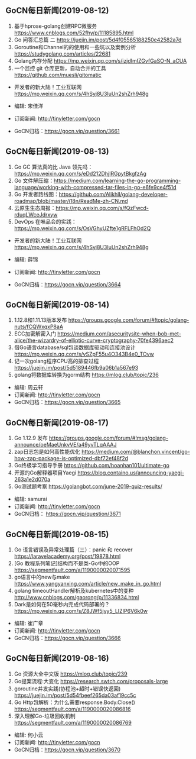 ## GoCN每日新闻(2019-08-12)

1. 基于hprose-golang创建RPC微服务 https://www.cnblogs.com/52fhy/p/11185895.html
2. Go 问答汇总篇 二 https://juejin.im/post/5d4f05565188250e42582a7d
3. Goroutine和Channel的的使用和一些坑以及案例分析 https://studygolang.com/articles/22681
4. Golang内存分配 https://mp.weixin.qq.com/s/izjdImIZGvfGaSO-N_aCUA
5. 一个监控 git 仓库更新，自动合并的工具 https://github.com/muesli/gitomatic

* 开发者的新大陆！工业互联网 https://mp.weixin.qq.com/s/4hSyj8U3IuUn2shZrh948g

* 编辑: 宋佳洋 
* 订阅新闻: http://tinyletter.com/gocn  
* GoCN归档：https://gocn.vip/question/3661

## GoCN每日新闻(2019-08-13)

1. Go GC 算法真的比 Java 领先吗：https://mp.weixin.qq.com/s/eDd212DhjIRGpytBkgfzAg 
2. Go 文件解压缩：https://medium.com/learning-the-go-programming-language/working-with-compressed-tar-files-in-go-e6fe9ce4f51d 
3. Go 开发者路线图：https://github.com/Alikhll/golang-developer-roadmap/blob/master/i18n/ReadMe-zh-CN.md
4. 云原生生态周报：https://mp.weixin.qq.com/s/fQzFwcd-rduqLWceJdrxyw 
5. DevOps 在唯品会的实践：https://mp.weixin.qq.com/s/OsVGhyUZfte1gRFLFhOd2Q

* 开发者的新大陆！工业互联网 https://mp.weixin.qq.com/s/4hSyj8U3IuUn2shZrh948g

* 编辑: 薛锦 
* 订阅新闻: http://tinyletter.com/gocn  
* GoCN归档：https://gocn.vip/question/3664

## GoCN每日新闻(2019-08-14)

1. 1.12.8和1.11.13版本发布 https://groups.google.com/forum/#!topic/golang-nuts/fCQWxqxP8aA
2. ECC加密解密入门  https://medium.com/asecuritysite-when-bob-met-alice/the-wizardry-of-elliptic-curve-cryptography-70fe4396aec2
3. 借Go语言database/sql包谈数据库驱动和连接池设计 https://mp.weixin.qq.com/s/vSZpF55u4O343B4e0_TOvw
4. 记一次golang程序CPU高的排查过程 https://juejin.im/post/5d5189446fb9a06b1a567e93
5. golang将数据库转换为gorm结构 https://mlog.club/topic/236

* 编辑: 周云轩
* 订阅新闻: http://tinyletter.com/gocn
* GoCN归档：https://gocn.vip/question/3665

## GoCN每日新闻(2019-08-17)

1. Go 1.12.9 发布 https://groups.google.com/forum/#!msg/golang-announce/oeMaeUnkvVE/a49yvTLqAAAJ
2. zap日志包是如何高性能优化 https://medium.com/@blanchon.vincent/go-how-zap-package-is-optimized-dbf72ef48f2d
3. Go终极学习指导手册 https://github.com/hoanhan101/ultimate-go
4. 开源的Go解释器项目Yaegi  https://blog.containo.us/announcing-yaegi-263a1e2d070a
5. Go测试题考察 https://golangbot.com/june-2019-quiz-results/

* 编辑: samurai
* 订阅新闻: http://tinyletter.com/gocn
* GoCN归档： https://gocn.vip/question/3671

## GoCN每日新闻(2019-08-15)

1. Go 语言错误及异常处理篇（三）：panic 和 recover  https://laravelacademy.org/post/19878.html
2. [Go 教程系列笔记]结构而不是类-Go中的OOP  https://segmentfault.com/a/1190000020071595
3. go语言中的new与make https://www.yangyanxing.com/article/new_make_in_go.html
4. golang timeoutHandler解析及kubernetes中的变种 http://www.cnblogs.com/gaorong/p/11336834.html
5. Dark是如何在50毫秒内完成代码部署的？ https://mp.weixin.qq.com/s/Z8JWf5jvy5_LIZIP6V6k0w

* 编辑: 崔广章
* 订阅新闻: http://tinyletter.com/gocn
* GoCN归档：https://gocn.vip/question/3666

## GoCN每日新闻(2019-08-16)

1. Go 资源大全中文版 https://mlog.club/topic/239
2. Go提案流程:大变化 https://research.swtch.com/proposals-large
3. goroutine并发实践(协程池+超时+错误快返回) https://juejin.im/post/5d54fbeef265da03af19cc5c
4. Go Http包解析：为什么需要response.Body.Close() https://segmentfault.com/a/1190000020086816
5. 深入理解Go-垃圾回收机制 https://segmentfault.com/a/1190000020086769

* 编辑: 何小云
* 订阅新闻: http://tinyletter.com/gocn
* GoCN归档：https://gocn.vip/question/3670
